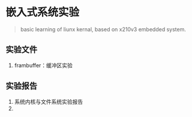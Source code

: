 # 嵌入式系统实验  
>basic learning of liunx kernal, based on x210v3 embedded system.  

## 实验文件  
1. frambuffer：缓冲区实验

## 实验报告  
1. 系统内核与文件系统实验报告
2.
